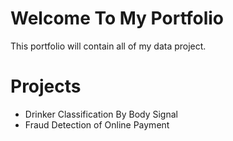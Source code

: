 # Welcome To My Portfolio
This portfolio will contain all of my data project.

# Projects 
* Drinker Classification By Body Signal
* Fraud Detection of Online Payment

